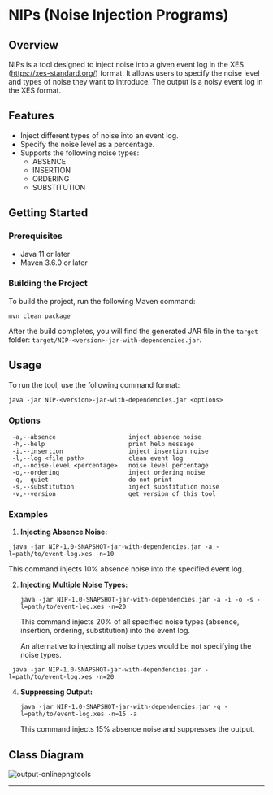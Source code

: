 # NIPs (Noise Injection Programs)

## Overview

NIPs is a tool designed to inject noise into a given event log in the XES (https://xes-standard.org/) format. It allows users to specify the noise level and types of noise they want to introduce. The output is a noisy event log in the XES format.

## Features

- Inject different types of noise into an event log.
- Specify the noise level as a percentage.
- Supports the following noise types:
  - ABSENCE
  - INSERTION
  - ORDERING
  - SUBSTITUTION

## Getting Started

### Prerequisites

- Java 11 or later
- Maven 3.6.0 or later

### Building the Project

To build the project, run the following Maven command:

```
mvn clean package
```

After the build completes, you will find the generated JAR file in the `target` folder: `target/NIP-<version>-jar-with-dependencies.jar`.

## Usage

To run the tool, use the following command format:

```
java -jar NIP-<version>-jar-with-dependencies.jar <options>
```

### Options

```
 -a,--absence                    inject absence noise
 -h,--help                       print help message
 -i,--insertion                  inject insertion noise
 -l,--log <file path>            clean event log
 -n,--noise-level <percentage>   noise level percentage
 -o,--ordering                   inject ordering noise
 -q,--quiet                      do not print
 -s,--substitution               inject substitution noise
 -v,--version                    get version of this tool
```

### Examples

1. **Injecting Absence Noise:**

  ```
   java -jar NIP-1.0-SNAPSHOT-jar-with-dependencies.jar -a -l=path/to/event-log.xes -n=10
   ```

   This command injects 10% absence noise into the specified event log.

2. **Injecting Multiple Noise Types:**

   ```
   java -jar NIP-1.0-SNAPSHOT-jar-with-dependencies.jar -a -i -o -s -l=path/to/event-log.xes -n=20
   ```

   This command injects 20% of all specified noise types (absence, insertion, ordering, substitution) into the event log.

   An alternative to injecting all noise types would be not specifying the noise types.
   
  ```
   java -jar NIP-1.0-SNAPSHOT-jar-with-dependencies.jar -l=path/to/event-log.xes -n=20
   ```

4. **Suppressing Output:**

   ```
   java -jar NIP-1.0-SNAPSHOT-jar-with-dependencies.jar -q -l=path/to/event-log.xes -n=15 -a
   ```

   This command injects 15% absence noise and suppresses the output.

## Class Diagram
![output-onlinepngtools](https://github.com/AnandiKarunaratne/NIP/assets/49262441/7ea12fbe-4170-40cd-a4d0-4021a83b753a)

---
